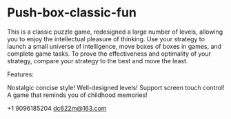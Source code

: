 # Push-box-classic-fun


This is a classic puzzle game, redesigned a large number of levels, allowing you to enjoy the intellectual pleasure of thinking. Use your strategy to launch a small universe of intelligence, move boxes of boxes in games, and complete game tasks. To prove the effectiveness and optimality of your strategy, compare your strategy to the best and move the least.

Features:


Nostalgic concise style!
Well-designed levels!
Support screen touch control!
A game that reminds you of childhood memories!

+1 9096185204 dc622m@163.com
